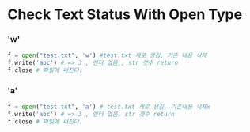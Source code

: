 # Check Text Status With Open Type

### 'w'
```python
f = open("test.txt", 'w') #test.txt 새로 생김, 기존 내용 삭제
f.write('abc') # => 3 , 엔터 없음,, str 갯수 return
f.close # 파일에 써진다.
```

### 'a'
```python
f = open("test.txt", 'a') # test.txt 새로 생김, 기존내용 삭제x
f.write('abc') # => 3 , 엔터 없음, str 갯수 return
f.close # 파일에 써진다.
```